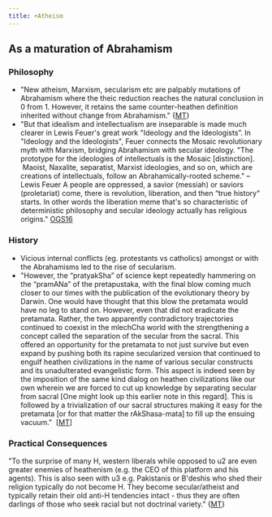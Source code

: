 ```yaml
---
title: +Atheism
---
```


## As a maturation of Abrahamism
### Philosophy
- "New atheism, Marxism, secularism etc are palpably mutations of Abrahamism where the theic reduction reaches the natural conclusion in 0 from 1. However, it retains the same counter-heathen definition inherited without change from Abrahamism." {[MT](https://twitter.com/blog_supplement/status/1064698752517226496)}
- "But that idealism and intellectualism are inseparable is made much clearer in Lewis Feuer's great work "Ideology and the Ideologists”. In "Ideology and the Ideologists", Feuer connects the Mosaic revolutionary myth with Marxism, bridging Abrahamism with secular ideology. "The prototype for the ideologies of intellectuals is the Mosaic \[distinction\].  Maoist, Naxalite, separatist, Marxist ideologies, and so on, which are creations of intellectuals, follow an Abrahamically-rooted scheme." –Lewis Feuer A people are oppressed, a savior (messiah) or saviors (proletariat) come, there is revolution, liberation, and then “true history" starts. In other words the liberation meme that's so characteristic of deterministic philosophy and secular ideology actually has religious origins." [OGS16](https://twitter.com/OGSaffron/status/796270938195165185)

### History
- Vicious internal conflicts (eg. protestants vs catholics) amongst or with the Abrahamisms led to the rise of secularism.
- "However, the “pratyakSha” of science kept repeatedly hammering on the “pramANa” of the pretapustaka, with the final blow coming much closer to our times with the publication of the evolutionary theory by Darwin. One would have thought that this blow the pretamata would have no leg to stand on. However, even that did not eradicate the pretamata. Rather, the two apparently contradictory trajectories continued to coexist in the mlechCha world with the strengthening a concept called the separation of the secular from the sacral. This offered an opportunity for the pretamata to not just survive but even expand by pushing both its rapine secularized version that continued to engulf heathen civilizations in the name of various secular constructs and its unadulterated evangelistic form. This aspect is indeed seen by the imposition of the same kind dialog on heathen civilizations like our own wherein we are forced to cut up knowledge by separating secular from sacral \[One might look up this earlier note in this regard\]. This is followed by a trivialization of our sacral structures making it easy for the pretamata \[or for that matter the rAkShasa-mata\] to fill up the ensuing vacuum."  \[[MT](https://www.facebook.com/l.php?u=https%3A%2F%2Fmanasataramgini.wordpress.com%2F2013%2F02%2F10%2Fthe-end-of-the-heathens%2F&h=iAQF6fwII&s=1)\]

### Practical Consequences
"To the surprise of many H, western liberals while opposed to u2 are even greater enemies of heathenism (e.g. the CEO of this platform and his agents). This is also seen with u3 e.g. Pakistanis or B'deshis who shed their religion typically do not become H. They become secular/atheist  and typically retain their old anti-H tendencies intact - thus they are often darlings of those who seek racial but not doctrinal variety." {[MT](https://twitter.com/blog_supplement/status/1064698752517226496)}

